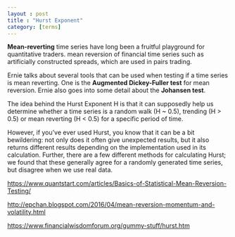 ```yaml
---
layout : post
title : "Hurst Exponent"
category: [terms]
---
```

**Mean-reverting** time series have long been a fruitful playground for quantitative traders.
mean reversion of financial time series such as artificially constructed spreads, which are used in pairs trading.

Ernie talks about several tools that can be used when testing if a time series is mean reverting. One is the **Augmented Dickey-Fuller test** for mean reversion. Ernie also goes into some detail about the **Johansen test**.

The idea behind the Hurst Exponent H is that it can supposedly help us determine whether a time series is a random walk (H ~ 0.5), trending (H > 0.5) or mean reverting (H < 0.5) for a specific period of time.

However, if you’ve ever used Hurst, you know that it can be a bit bewildering: not only does it often give unexpected results, but it also returns different results depending on the implementation used in its calculation. Further, there are a few different methods for calculating Hurst; we found that these generally agree for a randomly generated time series, but disagree when we use real data.

[1]: https://robotwealth.com/demystifying-the-hurst-exponent-part-1/ "Hurst Exponent for Algorithmic Trading"

[2]: https://robotwealth.com/demystifying-the-hurst-exponent-part-2/ "Hurst Exponent for Algorithmic Trading"

[id]: https://www.codespeedy.com/hurst-exponent-in-python/ "hurst-exponent-in-python"

https://www.quantstart.com/articles/Basics-of-Statistical-Mean-Reversion-Testing/

http://epchan.blogspot.com/2016/04/mean-reversion-momentum-and-volatility.html

https://www.financialwisdomforum.org/gummy-stuff/hurst.htm
